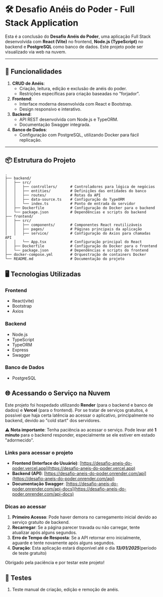 # 🛠️ Desafio Anéis do Poder - Full Stack Application

Esta é a conclusão do **Desafio Anéis do Poder**, uma aplicação Full Stack desenvolvida com **React (Vite)** no frontend, **Node.js (TypeScript)** no backend e **PostgreSQL** como banco de dados. Este projeto pode ser visualizado via web na nuvem.

---

## 🚀 Funcionalidades

1. **CRUD de Anéis**:
   - Criação, leitura, edição e exclusão de anéis do poder.
   - Restrições específicas para criação baseadas no "forjador".
2. **Frontend**:
   - Interface moderna desenvolvida com React e Bootstrap.
   - Design responsivo e interativo.
3. **Backend**:
   - API REST desenvolvida com Node.js e TypeORM.
   - Documentação Swagger integrada.
4. **Banco de Dados**:
   - Configuração com PostgreSQL, utilizando Docker para fácil replicação.

---

## 📦 Estrutura do Projeto

```plaintext
.
├── backend/
│   ├── src/
│   │   ├── controllers/      # Controladores para lógica de negócios
│   │   ├── entities/         # Definições das entidades do banco
│   │   ├── routes/           # Rotas da API
│   │   ├── data-source.ts    # Configuração do TypeORM
│   │   └── index.ts          # Ponto de entrada do servidor
│   ├── Dockerfile            # Configuração do Docker para o backend
│   └── package.json          # Dependências e scripts do backend
├── frontend/
│   ├── src/
│   │   ├── components/       # Componentes React reutilizáveis
│   │   ├── pages/            # Páginas principais da aplicação
│   │   ├── service/          # Configuração do Axios para chamadas API
│   │   └── App.tsx           # Configuração principal do React
│   ├── Dockerfile            # Configuração do Docker para o frontend
│   └── package.json          # Dependências e scripts do frontend
├── docker-compose.yml        # Orquestração de containers Docker
└── README.md                 # Documentação do projeto

```
## 🖥️ Tecnologias Utilizadas
### Frontend
- React(vite)
- Bootstrap
- Axios
### Backend
- Node.js
- TypeScript
- TypeORM
- Express
- Swagger
### Banco de Dados
- PostgreSQL

## 🌐 Acessando o Serviço na Nuvem

Este projeto foi hospedado utilizando **Render** (para o backend e banco de dados) e **Vercel** (para o frontend). Por se tratar de serviços gratuitos, é possível que haja certa latência ao acessar o aplicativo, principalmente no backend, devido ao "cold start" dos servidores.

⚠️ **Nota importante**: Tenha paciência ao acessar o serviço. Pode levar até **1 minuto** para o backend responder, especialmente se ele estiver em estado "adormecido".

### **Links para acessar o projeto**

- **Frontend (Interface do Usuário)**: [https://desafio-aneis-do-poder.vercel.app](https://desafio-aneis-do-poder.vercel.app)
- **Backend (API)**: [https://desafio-aneis-do-poder.onrender.com/api](https://desafio-aneis-do-poder.onrender.com/api)
- **Documentação Swagger**: [https://desafio-aneis-do-poder.onrender.com/api-docs](https://desafio-aneis-do-poder.onrender.com/api-docs)

### **Dicas ao acessar**
1. **Primeiro Acesso**: Pode haver demora no carregamento inicial devido ao serviço gratuito de backend.
2. **Recarregar**: Se a página parecer travada ou não carregar, tente atualizar após alguns segundos.
3. **Erro de Tempo de Resposta**: Se a API retornar erro inicialmente, aguarde e tente novamente após alguns segundos.
4. **Duração**: Esta aplicação estará disponível até o dia ***13/01/2025***(período de teste gratuito)

Obrigado pela paciência e por testar este projeto!
## 🧪 Testes
1. Teste manual de criação, edição e remoção de anéis.

   
